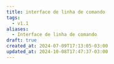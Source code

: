 ```yaml
---
title: interface de linha de comando
tags:
  - v1.1
aliases:
  - Interface de linha de comando
draft: true
created_at: 2024-07-09T17:13:05-03:00
updated_at: 2024-10-08T17:47:37-03:00
---
```

